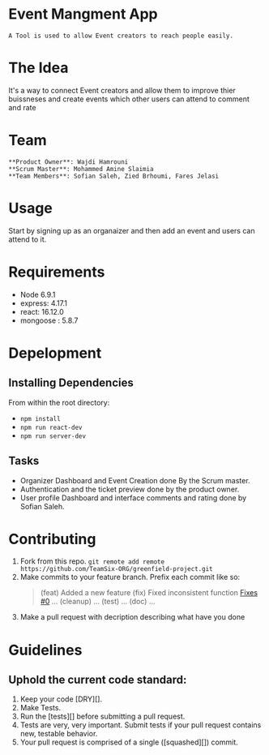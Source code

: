 # Event Mangment App

    A Tool is used to allow Event creators to reach people easily.


# The Idea

It's a way to connect Event creators and allow them to improve thier buissneses and create events which other users can attend to comment and rate

# Team

    **Product Owner**: Wajdi Hamrouni
    **Scrum Master**: Mohammed Amine Slaimia
    **Team Members**: Sofian Saleh, Zied Brhoumi, Fares Jelasi


# Usage

Start by signing up as an organaizer and then add an event and users can attend to it.

# Requirements

- Node 6.9.1
- express: 4.17.1
- react: 16.12.0
- mongoose : 5.8.7

# Depelopment


## Installing Dependencies

From within the root directory:

- `npm install`
- `npm run react-dev`
- `npm run server-dev`


## Tasks

- Organizer Dashboard and Event Creation done By the Scrum master.
- Authentication and the ticket preview done by the product owner.
- User profile Dashboard and interface comments and rating done by Sofian Saleh.

# Contributing

1. Fork from this repo.
   `git remote add remote https://github.com/TeamSix-ORG/greenfield-project.git`
2. Make commits to your feature branch. Prefix each commit like so:
   > (feat) Added a new feature
   > (fix) Fixed inconsistent function [Fixes #0](refactor) ...
   > (cleanup) ...
   > (test) ...
   > (doc) ...
3. Make a pull request with decription describing what have you done

# Guidelines

## Uphold the current code standard:

1. Keep your code [DRY][].
2. Make Tests.
3. Run the [tests][] before submitting a pull request.
4. Tests are very, very important. Submit tests if your pull request contains new, testable behavior.
5. Your pull request is comprised of a single ([squashed][]) commit.


